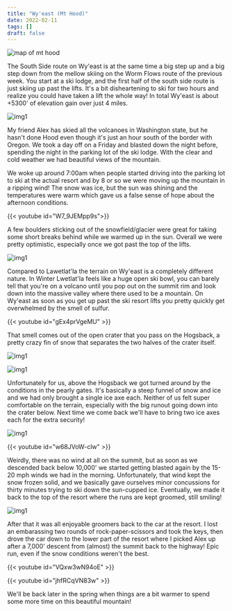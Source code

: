```yaml
---
title: "Wy'east (Mt Hood)"
date: 2022-02-11
tags: []
draft: false
---
```


![map of mt hood](/static//maps/hood.png)

The South Side route on Wy'east is at the same time a big step up and a big step down from the mellow skiing on the Worm Flows route of the previous week. You start at a ski lodge, and the first half of the south side route is just skiing up past the lifts. It's a bit disheartening to ski for two hours and realize you could have taken a lift the whole way! In total Wy'east is about +5300' of elevation gain over just 4 miles. 

![img1](/static//hood/night.png)

My friend Alex has skied all the volcanoes in Washington state, but he hasn't done Hood even though it's just an hour south of the border with Oregon. We took a day off on a Friday and blasted down the night before, spending the night in the parking lot of the ski lodge. With the clear and cold weather we had beautiful views of the mountain.

We woke up around 7:00am when people started driving into the parking lot to ski at the actual resort and by 8 or so we were moving up the mountain in a ripping wind! The snow was ice, but the sun was shining and the temperatures were warm which gave us a false sense of hope about the afternoon conditions.

{{< youtube id="W7_9JEMpp9s">}}

A few boulders sticking out of the snowfield/glacier were great for taking some short breaks behind while we warmed up in the sun. Overall we were pretty optimistic, especially once we got past the top of the lifts.

![img1](/static//hood/morning.png)

Compared to Lawetlat'la the terrain on Wy'east is a completely different nature. In Winter Lwetlat'la feels like a huge open ski bowl, you can barely tell that you're on a volcano until you pop out on the summit rim and look down into the massive valley where there used to be a mountain. On Wy'east as soon as you get up past the ski resort lifts you pretty quickly get overwhelmed by the smell of sulfur. 

{{< youtube id="gEx4prVgeMU" >}}

That smell comes out of the open crater that you pass on the Hogsback, a pretty crazy fin of snow that separates the two halves of the crater itself.

![img1](/static//hood/IMG_0118.png)
 
![img1](/static//hood/IMG_0115.png)

Unfortunately for us, above the Hogsback we got turned around by the conditions in the pearly gates. It's basically a steep funnel of snow and ice and we had only brought a single ice axe each. Neither of us felt super comfortable on the terrain, especially with the big runout going down into the crater below. Next time we come back we'll have to bring two ice axes each for the extra security! 

![img1](/static//hood/IMG_0119.png)

{{< youtube id="w68JVoW-clw" >}}

Weirdly, there was no wind at all on the summit, but as soon as we descended back below 10,000' we started getting blasted again by the 15-20 mph winds we had in the morning. Unfortunately, that wind kept the snow frozen solid, and we basically gave ourselves minor concussions for thirty minutes trying to ski down the sun-cupped ice. Eventually, we made it back to the top of the resort where the runs are kept groomed, still smiling!

![img1](/static//hood/IMG_0121.png)

After that it was all enjoyable groomers back to the car at the resort. I lost an embarassing two rounds of rock-paper-scissors and took the keys, then drove the car down to the lower part of the resort where I picked Alex up after a 7,000' descent from (almost) the summit back to the highway! Epic run, even if the snow conditions weren't the best.

{{< youtube id="VQxw3wN94oE" >}}

{{< youtube id="jhfRCqVN83w" >}}

We'll be back later in the spring when things are a bit warmer to spend some more time on this beautiful mountain!